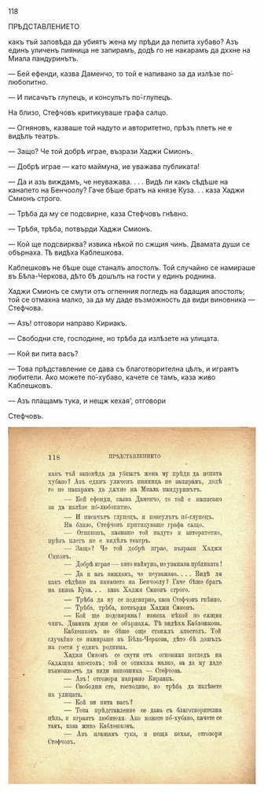 ﻿118

ПРѢДСТАВЛЕНИЕТО

какъ тъй заповѣда да убиятъ жена му прѣди да пепита хубаво? Азъ единъ уличенъ пияница не запирамъ, додѣ го не накарамъ да дххне на Миала пандуринътъ.

— Бей ефенди, казва Даменчо, то той е напивано за да излѣзе по́-любопитно.

— И писачътъ глупецъ, и консулътъ по́-глупецъ.

На близо, Стефчовъ критикуваше графа салцо.

— Огняновъ, казваше той надуто и авторитетно, прѣзъ плетъ не е видѣлъ театръ.

— Защо? Че той добрѣ играе, възрази Хаджи Смионъ.

— Добрѣ играе — като маймуна, ие уважава публиката!

— Да и азъ виждамъ, че неуважава. . . . Видѣ ли какъ сѣдѣше на канапето на Бенчоолу? Гаче бѣше братъ на князе Куза. . . каза Хаджи Смионъ строго.

— Трѣба да му се подсвирне, каза Стефчовъ гнѣвно.

— Трѣбя, трѣба, потвърди Хаджи Смионъ.

— Кой ще подсвирква? извика нѣкой по сжщия чинъ. Двамата души се обърнаха. Тѣ видѣха Каблешкова.

Каблешковъ не бѣше още станалъ апостолъ. Той случайно се намираше въ Бѣла-Черкова, дѣто бѣ дошълъ на гости у единъ роднина.

Хаджи Смионъ се смути отъ огпенния погледъ на бадащия апостолъ; той се отмахна малко, за да му даде възможность да види виновника — Стефчова.

— Азъ! отговори направо Кириакъ.

— Свободни сте, господине, но трѣба да излѣзете на улицата.

— Кой ви пита васъ?

— Това прѣдставление се дава съ благотворителна цѣлъ, и играятъ любители. Ако можете по́-хубаво, качете се тамъ, каза живо Каблешковъ.

— Азъ плащамъ тука, и нещж кехая', отговори

Стефчовъ.

![original](../images/137.jpg)

